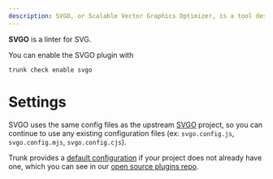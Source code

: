 ```yaml
---
description: SVGO, or Scalable Vector Graphics Optimizer, is a tool designed to optimize SVG files, making them smaller and more efficient without compromising on quality.
---
```


**SVGO** is a linter for SVG.

You can enable the SVGO plugin with

```shell
trunk check enable svgo
```

# Settings

SVGO uses the same config files as the
upstream [SVGO](https://github.com/svg/svgo) project, so you can continue to use any
existing configuration files (ex: `svgo.config.js`, `svgo.config.mjs`, `svgo.config.cjs`).
    

Trunk provides a [default configuration](https://github.com/trunk-io/plugins/tree/main/linters/svgo) if your project does not already have one,
which you can see in our [open source plugins repo](https://github.com/trunk-io/plugins/tree/main).
